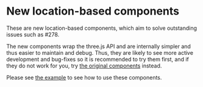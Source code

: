 # New location-based components

These are new location-based components, which aim to solve outstanding issues such as #278. 

The new components wrap the three.js API and are internally simpler and thus easier to maintain and debug. Thus, they are likely to see more active development and bug-fixes so it is recommended to try them first, and if they do not work for you, try [the original components](../location-based) instead.

Please see [the example](../../examples/new-location-based) to see how to use these components.
